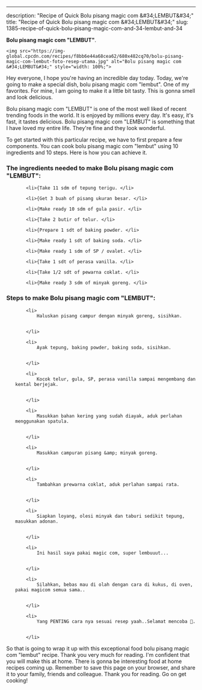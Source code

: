---
description: "Recipe of Quick Bolu pisang magic com &amp;#34;LEMBUT&amp;#34;"
title: "Recipe of Quick Bolu pisang magic com &amp;#34;LEMBUT&amp;#34;"
slug: 1385-recipe-of-quick-bolu-pisang-magic-com-and-34-lembut-and-34

<p>
	<strong>Bolu pisang magic com &#34;LEMBUT&#34;</strong>. 
	
</p>
<p>
	
	<img src="https://img-global.cpcdn.com/recipes/f8bb6e44a68cea62/680x482cq70/bolu-pisang-magic-com-lembut-foto-resep-utama.jpg" alt="Bolu pisang magic com &#34;LEMBUT&#34;" style="width: 100%;">
	
	
</p>
<p>
	Hey everyone, I hope you're having an incredible day today. Today, we're going to make a special dish, bolu pisang magic com &#34;lembut&#34;. One of my favorites. For mine, I am going to make it a little bit tasty. This is gonna smell and look delicious.
</p>
	
<p>
	Bolu pisang magic com &#34;LEMBUT&#34; is one of the most well liked of recent trending foods in the world. It is enjoyed by millions every day. It's easy, it's fast, it tastes delicious. Bolu pisang magic com &#34;LEMBUT&#34; is something that I have loved my entire life. They're fine and they look wonderful.
</p>
<p>
	
</p>

<p>
To get started with this particular recipe, we have to first prepare a few components. You can cook bolu pisang magic com &#34;lembut&#34; using 10 ingredients and 10 steps. Here is how you can achieve it.
</p>

<h3>The ingredients needed to make Bolu pisang magic com &#34;LEMBUT&#34;:</h3>

<ol>
	
		<li>{Take 11 sdm of tepung terigu. </li>
	
		<li>{Get 3 buah of pisang ukuran besar. </li>
	
		<li>{Make ready 10 sdm of gula pasir. </li>
	
		<li>{Take 2 butir of telur. </li>
	
		<li>{Prepare 1 sdt of baking powder. </li>
	
		<li>{Make ready 1 sdt of baking soda. </li>
	
		<li>{Make ready 1 sdm of SP / ovalet. </li>
	
		<li>{Take 1 sdt of perasa vanilla. </li>
	
		<li>{Take 1/2 sdt of pewarna coklat. </li>
	
		<li>{Make ready 3 sdm of minyak goreng. </li>
	
</ol>
<p>
	
</p>

<h3>Steps to make Bolu pisang magic com &#34;LEMBUT&#34;:</h3>

<ol>
	
		<li>
			Haluskan pisang campur dengan minyak goreng, sisihkan.
			
			
		</li>
	
		<li>
			Ayak tepung, baking powder, baking soda, sisihkan.
			
			
		</li>
	
		<li>
			Kocok telur, gula, SP, perasa vanilla sampai mengembang dan kental berjejak.
			
			
		</li>
	
		<li>
			Masukkan bahan kering yang sudah diayak, aduk perlahan menggunakan spatula.
			
			
		</li>
	
		<li>
			Masukkan campuran pisang &amp; minyak goreng.
			
			
		</li>
	
		<li>
			Tambahkan prewarna coklat, aduk perlahan sampai rata.
			
			
		</li>
	
		<li>
			Siapkan loyang, olesi minyak dan taburi sedikit tepung, masukkan adonan.
			
			
		</li>
	
		<li>
			Ini hasil saya pakai magic com, super lembuuut...
			
			
		</li>
	
		<li>
			Silahkan, bebas mau di olah dengan cara di kukus, di oven, pakai magicom semua sama..
			
			
		</li>
	
		<li>
			Yang PENTING cara nya sesuai resep yaah..Selamat mencoba 🌺.
			
			
		</li>
	
</ol>

<p>
	
</p>

<p>
	So that is going to wrap it up with this exceptional food bolu pisang magic com &#34;lembut&#34; recipe. Thank you very much for reading. I'm confident that you will make this at home. There is gonna be interesting food at home recipes coming up. Remember to save this page on your browser, and share it to your family, friends and colleague. Thank you for reading. Go on get cooking!
</p>
